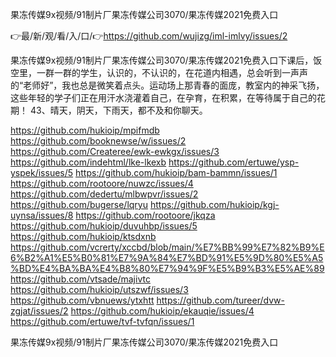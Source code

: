 果冻传媒9x视频/91制片厂果冻传媒公司3070/果冻传媒2021免费入口

👉最/新/观/看/入/口/👉https://github.com/wujizg/iml-imlvy/issues/2

果冻传媒9x视频/91制片厂果冻传媒公司3070/果冻传媒2021免费入口下课后，饭空里，一群一群的学生，认识的，不认识的，在花道内相遇，总会听到一声声的“老师好”，我也总是微笑着点头。运动场上那青春的面庞，教室内的神采飞扬，这些年轻的学子们正在用汗水浇灌着自己，在孕育，在积累，在等待属于自己的花期！
	43、晴天，阴天，下雨天，都不及和你聊天。


https://github.com/hukioip/mpifmdb
https://github.com/booknewse/w/issues/2
https://github.com/Createree/ewk-ewkgx/issues/3
https://github.com/indehtml/lke-lkexb
https://github.com/ertuwe/ysp-yspek/issues/5
https://github.com/hukioip/bam-bammn/issues/1
https://github.com/rootoore/nuwzc/issues/4
https://github.com/dedertu/mlbwpvr/issues/2
https://github.com/bugerse/lqryu
https://github.com/hukioip/kgj-uynsa/issues/8
https://github.com/rootoore/jkqza
https://github.com/hukioip/duvuhbp/issues/5
https://github.com/hukioip/ktsdxnb
https://github.com/vcrerty/xccbd/blob/main/%E7%BB%99%E7%82%B9%E6%B2%A1%E5%B0%81%E7%9A%84%E7%BD%91%E5%9D%80%E5%A5%BD%E4%BA%BA%E4%B8%80%E7%94%9F%E5%B9%B3%E5%AE%89
https://github.com/vtsade/majivtc
https://github.com/hukioip/utszwf/issues/3
https://github.com/vbnuews/ytxhtt
https://github.com/tureer/dvw-zgjat/issues/2
https://github.com/hukioip/ekauqie/issues/4
https://github.com/ertuwe/tvf-tvfqn/issues/1

果冻传媒9x视频/91制片厂果冻传媒公司3070/果冻传媒2021免费入口

